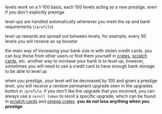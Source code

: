 <script>
  import DocsTemplate from "$lib/components/docs/DocsTemplate.svelte"
  import ItemModal from "$lib/components/docs/ItemModal.svelte"
  import DocsHeader from '$lib/components/docs/DocsHeader.svelte';
</script>

<DocsTemplate title='levelling' description="learn how levelling, rewards, bank size, and prestiging work in our system. discover xp boosters, upgrades, stolen credit cards, and more." />

levels work on a 1-100 basis, each 100 levels acting as a new prestige, even if you don't explicitly prestige

<DocsHeader header='h2' text="levelling up" />

level ups are handled automatically whenever you meet the xp and bank requirements (`/profile`)

<DocsHeader header='h2' text="level up rewards" />

level up rewards are spread out between levels, for example, every 50 levels you will receive an xp booster

<DocsHeader header='h2' text="increasing bank size" />

the main way of increasing your bank size is with <ItemModal item="stolen_credit_card">stolen credit cards.</ItemModal> you can buy these from other users or find them yourself in [crates](/docs/economy/items/crates), [scratch cards](/docs/economy/items/scratch-cards), etc. another way to increase your bank is to level up, however, sometimes you will need to use a credit card to have enough bank storage to be able to level up

<DocsHeader header='h2' text="prestiging" />

when you prestige, your level will be decreased by 100 and given a prestige level. you will receive a random permanent upgrade seen in the upgrades button in `/profile`. if you don't like the upgrade that you received, you can always use a `reroll token` to reroll a specific upgrade, which can be found in [scratch cards](/docs/economy/items/scratch-cards) and [omega crates](/docs/economy/items/crates?crate=omega). **you do not lose anything when you prestige**
